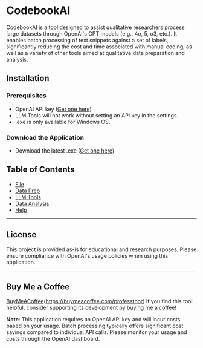 # CodebookAI

CodebookAI is a tool designed to assist qualitative researchers process large datasets through OpenAI's GPT models (e.g., 4o, 5, o3, etc.). It enables batch processing of text snippets against a set of labels, significantly reducing the cost and time associated with manual coding, as well as a variety of other tools aimed at qualitative data preparation and analysis. 

## Installation

### Prerequisites
- OpenAI API key ([Get one here](https://platform.openai.com/api-keys))
- LLM Tools will not work without setting an API key in the settings.
- .exe is only available for Windows OS.

### Download the Application
- Download the latest .exe ([Get one here](https://github.com/tmaier-kettering/CodebookAI/releases/tag/v1.0.0))

## Table of Contents

- [File](./wiki/File/File.md)
- [Data Prep](./wiki/DataPrep/DataPrep.md)
- [LLM Tools](./wiki/LLMTools/LLMTools.md)
- [Data Analysis](./wiki/DataAnalysis/DataAnalysis.md)
- [Help](./wiki/Help/Help.md)

---

## License

This project is provided as-is for educational and research purposes. Please ensure compliance with OpenAI's usage policies when using this application.

---

## Buy Me a Coffee
[BuyMeACoffee](./assets/buymeacoffee.png)(https://buymeacoffee.com/professthor)
If you find this tool helpful, consider supporting its development by [buying me a coffee](https://buymeacoffee.com/professthor)! 

**Note**: This application requires an OpenAI API key and will incur costs based on your usage. Batch processing typically offers significant cost savings compared to individual API calls. Please monitor your usage and costs through the OpenAI dashboard.
